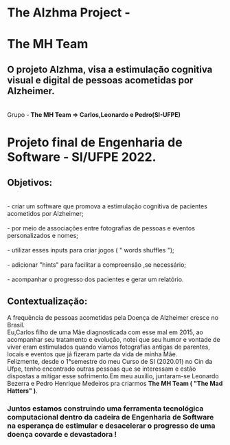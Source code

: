 # The Alzhma Project - 
# The MH Team
## O projeto Alzhma, visa a estimulação cognitiva visual e digital de pessoas acometidas por Alzheimer.
<br> Grupo -<strong> The MH Team => Carlos,Leonardo e Pedro(SI-UFPE)</strong></br>
<h1>Projeto final de Engenharia de Software - SI/UFPE 2022.</h1>
<h2>Objetivos:</h2>
<br> - criar um software que promova a estimulação cognitiva de pacientes acometidos por Alzheimer;</br>
<br> - por meio de associações entre fotografias de pessoas e eventos personalizados e nomes;</br>
<br> - utilizar esses inputs para criar jogos ( " words shuffles ");</br>
<br> - adicionar "hints" para facilitar a compreensão ,se necessário;</br>
<br> - acompanhar o progresso dos pacientes e gerar um relatório.</br>
<h2> Contextualização:</h2>
<p> A frequência de pessoas acometidas pela Doença de Alzheimer cresce no Brasil.<br>
  Eu,Carlos filho de uma Mãe diagnosticada com esse mal em 2015, ao acompanhar seu tratamento e evolução, notei que seu humor e vontade de viver eram estimulados quando víamos fotografias antigas de parentes, locais e eventos que já fizeram parte da vida de minha Mãe.</br>
  Felizmente, desde o 1°semestre do meu Curso de SI (2020.01) no Cin da Ufpe, tenho encontrado outras pessoas que se interessam e estão dispostas a mitigar esse sofrimento.Em meu auxílio, juntaram-se Leonardo Bezerra e Pedro Henrique Medeiros pra criarmos <strong>The MH Team ( "The Mad Hatters" )</strong>. </p>
  <h3>Juntos estamos construindo uma ferramenta tecnológica computacional dentro da cadeira de Engenharia de Software na esperança de estimular e desacelerar o progresso de uma doença covarde e devastadora !</h3>   
